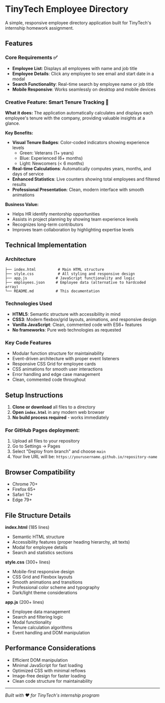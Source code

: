 # TinyTech Employee Directory

A simple, responsive employee directory application built for TinyTech's internship homework assignment.

## Features

### Core Requirements ✅
- **Employee List**: Displays all employees with name and job title
- **Employee Details**: Click any employee to see email and start date in a modal
- **Search Functionality**: Real-time search by employee name or job title
- **Mobile Responsive**: Works seamlessly on desktop and mobile devices

### Creative Feature: Smart Tenure Tracking 🎯

**What it does:**
The application automatically calculates and displays each employee's tenure with the company, providing valuable insights at a glance.

**Key Benefits:**
- **Visual Tenure Badges**: Color-coded indicators showing experience levels
  - Green: Veterans (1+ years)
  - Blue: Experienced (6+ months) 
  - Light: Newcomers (< 6 months)
- **Real-time Calculations**: Automatically computes years, months, and days of service
- **Enhanced Statistics**: Live counters showing total employees and filtered results
- **Professional Presentation**: Clean, modern interface with smooth animations

**Business Value:**
- Helps HR identify mentorship opportunities
- Assists in project planning by showing team experience levels
- Recognizes long-term contributors
- Improves team collaboration by highlighting expertise levels

## Technical Implementation

### Architecture
```
├── index.html          # Main HTML structure
├── style.css           # All styling and responsive design
├── app.js             # JavaScript functionality and logic
├── employees.json     # Employee data (alternative to hardcoded array)
└── README.md          # This documentation
```

### Technologies Used
- **HTML5**: Semantic structure with accessibility in mind
- **CSS3**: Modern flexbox/grid layouts, animations, and responsive design
- **Vanilla JavaScript**: Clean, commented code with ES6+ features
- **No frameworks**: Pure web technologies as requested

### Key Code Features
- Modular function structure for maintainability
- Event-driven architecture with proper event listeners
- Responsive CSS Grid for employee cards
- CSS animations for smooth user interactions
- Error handling and edge case management
- Clean, commented code throughout

## Setup Instructions

1. **Clone or download** all files to a directory
2. **Open `index.html`** in any modern web browser
3. **No build process required** - works immediately

### For GitHub Pages deployment:
1. Upload all files to your repository
2. Go to Settings → Pages
3. Select "Deploy from branch" and choose `main`
4. Your live URL will be: `https://yourusername.github.io/repository-name`

## Browser Compatibility
- Chrome 70+
- Firefox 65+
- Safari 12+
- Edge 79+

## File Structure Details

**index.html** (185 lines)
- Semantic HTML structure
- Accessibility features (proper heading hierarchy, alt texts)
- Modal for employee details
- Search and statistics sections

**style.css** (300+ lines)
- Mobile-first responsive design
- CSS Grid and Flexbox layouts
- Smooth animations and transitions
- Professional color scheme and typography
- Dark/light theme considerations

**app.js** (200+ lines)
- Employee data management
- Search and filtering logic
- Modal functionality
- Tenure calculation algorithms
- Event handling and DOM manipulation

## Performance Considerations
- Efficient DOM manipulation
- Minimal JavaScript for fast loading
- Optimized CSS with minimal reflows
- Image-free design for faster loading
- Clean code structure for maintainability

---

*Built with ❤️ for TinyTech's internship program*
